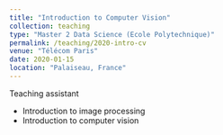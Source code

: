 ```yaml
---
title: "Introduction to Computer Vision"
collection: teaching
type: "Master 2 Data Science (Ecole Polytechnique)"
permalink: /teaching/2020-intro-cv
venue: "Télécom Paris"
date: 2020-01-15
location: "Palaiseau, France"
---
```



Teaching assistant
+ Introduction to image processing
+ Introduction to computer vision